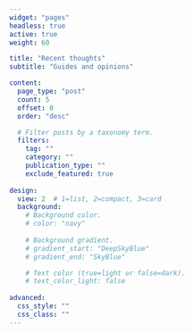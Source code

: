 ```yaml
---
widget: "pages"
headless: true
active: true
weight: 60

title: "Recent thoughts"
subtitle: "Guides and opinions"

content:
  page_type: "post"
  count: 5
  offset: 0
  order: "desc"

  # Filter posts by a taxonomy term.
  filters:
    tag: ""
    category: ""
    publication_type: ""
    exclude_featured: true
  
design:
  view: 2  # 1=list, 2=compact, 3=card
  background:  
    # Background color.
    # color: "navy"
    
    # Background gradient.
    # gradient_start: "DeepSkyBlue"
    # gradient_end: "SkyBlue"

    # Text color (true=light or false=dark).
    # text_color_light: false
  
advanced:
  css_style: ""
  css_class: ""
---
```


